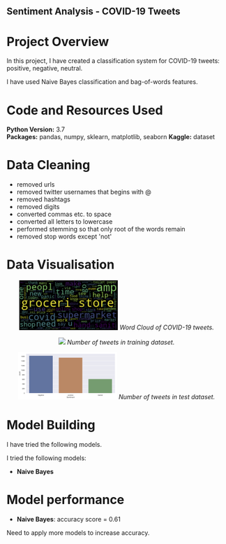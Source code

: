 ## Sentiment Analysis - COVID-19 Tweets

# Project Overview
In this project, I have created a classification system for COVID-19 tweets: positive, negative, neutral.

I have used Naive Bayes classification and bag-of-words features.

# Code and Resources Used 
**Python Version:** 3.7  
**Packages:** pandas, numpy, sklearn, matplotlib, seaborn
**Kaggle:** dataset

# Data Cleaning

* removed urls
* removed twitter usernames that begins with @
* removed hashtags
* removed digits
* converted commas etc. to space
* converted all letters to lowercase
* performed stemming so that only root of the words remain
* removed stop words except 'not'

# Data Visualisation

<p align="center">
  <img width="45%" src="https://github.com/RichaShama/Sentiment-Analysis/blob/main/Word_cloud_All.png" />
  <em>Word Cloud of COVID-19 tweets.</em>
</p>
<p align="center">
  <img width="45%" src="hhttps://github.com/RichaShama/Sentiment-Analysis/blob/main/word_counts_training_set.png" />
  <em>Number of tweets in training dataset.</em>
</p>
<p align="center">
  <img width="45%" src="https://github.com/RichaShama/Sentiment-Analysis/blob/main/word_counts_test_set.png" />
  <em>Number of tweets in test dataset.</em>
</p>


# Model Building 

I have tried the following models.   

I tried the following models:
*	**Naive Bayes**

# Model performance
*	**Naive Bayes**: accuracy score = 0.61

Need to apply more models to increase accuracy.


